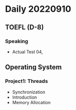 Daily 20220910
===

## TOEFL (D-8)
### Speaking
- Actual Test 04, 

## Operating System
### Project1: Threads
- Synchronization
- Introduction
- Memory Allocation